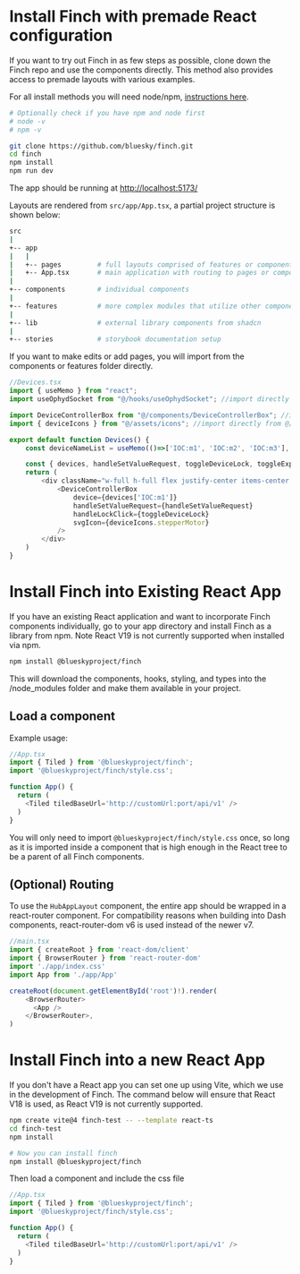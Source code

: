 # Install Finch with premade React configuration
If you want to try out Finch in as few steps as possible, clone down the Finch repo and use the components directly. This method also provides access to premade layouts with various examples.

For all install methods you will need node/npm, [instructions here](https://nodejs.org/en/download). 

```bash
# Optionally check if you have npm and node first
# node -v
# npm -v

git clone https://github.com/bluesky/finch.git
cd finch
npm install
npm run dev
```
The app should be running at [http://localhost:5173/](http://localhost:5173/)

Layouts are rendered from `src/app/App.tsx`, a partial project structure is shown below:

```sh
src
|
+-- app               
|   |                 
|   +-- pages         # full layouts comprised of features or components
|   +-- App.tsx       # main application with routing to pages or components
|
+-- components        # individual components
|
+-- features          # more complex modules that utilize other components
|
+-- lib               # external library components from shadcn
|
+-- stories           # storybook documentation setup
```

If you want to make edits or add pages, you will import from the components or features folder directly.

```js
//Devices.tsx
import { useMemo } from "react";
import useOphydSocket from "@/hooks/useOphydSocket"; //import directly from @/hooks

import DeviceControllerBox from "@/components/DeviceControllerBox"; //import directly from @/components
import { deviceIcons } from "@/assets/icons"; //import directly from @/assets

export default function Devices() {
    const deviceNameList = useMemo(()=>['IOC:m1', 'IOC:m2', 'IOC:m3'], []);

    const { devices, handleSetValueRequest, toggleDeviceLock, toggleExpand } = useOphydSocket(deviceNameList);
    return (
        <div className="w-full h-full flex justify-center items-center py-12">
            <DeviceControllerBox 
                device={devices['IOC:m1']} 
                handleSetValueRequest={handleSetValueRequest} 
                handleLockClick={toggleDeviceLock} 
                svgIcon={deviceIcons.stepperMotor}
            />
        </div>
    )
}
```

# Install Finch into Existing React App
If you have an existing React application and want to incorporate Finch components individually, go to your app directory and install Finch as a library from npm. Note React V19 is not currently supported when installed via npm.

```bash
npm install @blueskyproject/finch
```
This will download the components, hooks, styling, and types into the /node_modules folder and make them available in your project.

## Load a component
Example usage:

```js
//App.tsx
import { Tiled } from '@blueskyproject/finch';
import '@blueskyproject/finch/style.css';

function App() {
  return (
    <Tiled tiledBaseUrl='http://customUrl:port/api/v1' />
  )
}
```

You will only need to import `@blueskyproject/finch/style.css` once, so long as it is imported inside a component that is high enough in the React tree to be a parent of all Finch components.

## (Optional) Routing
To use the `HubAppLayout` component, the entire app should be wrapped in a react-router component. For compatibility reasons when building into Dash components, react-router-dom v6 is used instead of the newer v7.

```js
//main.tsx
import { createRoot } from 'react-dom/client'
import { BrowserRouter } from 'react-router-dom'
import './app/index.css'
import App from './app/App'

createRoot(document.getElementById('root')!).render(
    <BrowserRouter>
      <App />
    </BrowserRouter>,
)
```

# Install Finch into a new React App
If you don't have a React app you can set one up using Vite, which we use in the development of Finch. The command below will ensure that React V18 is used, as React V19 is not currently supported.

```bash
npm create vite@4 finch-test -- --template react-ts
cd finch-test
npm install

# Now you can install finch
npm install @blueskyproject/finch
```

Then load a component and include the css file
```js
//App.tsx
import { Tiled } from '@blueskyproject/finch';
import '@blueskyproject/finch/style.css';

function App() {
  return (
    <Tiled tiledBaseUrl='http://customUrl:port/api/v1' />
  )
}